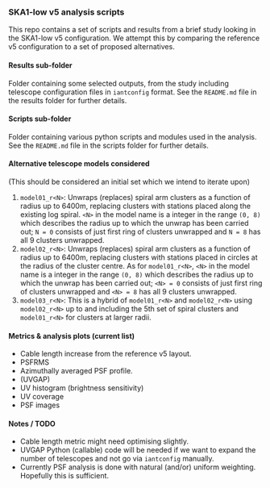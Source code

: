 ### SKA1-low v5 analysis scripts
This repo contains a set of scripts and results from a brief study looking in 
the SKA1-low v5 configuration. We attempt this by comparing the reference
v5 configuration to a set of proposed alternatives.

#### Results sub-folder
Folder containing some selected outputs, from the study including telescope
configuration files in `iantconfig` format. See the `README.md` file in the 
results folder for further details.
    
#### Scripts sub-folder
Folder containing various python scripts and modules used in the analysis. 
See the `README.md` file in the scripts folder for further details. 

#### Alternative telescope models considered
(This should be considered an initial set which we intend to iterate upon)

1. `model01_r<N>`: Unwraps (replaces) spiral arm clusters as a function of radius
 up to 6400m, replacing clusters with stations placed along the existing log 
 spiral. `<N>` in the model name is a integer in the range `(0, 8)` which
 describes the radius up to which the unwrap has been carried out; `N = 0` 
 consists of just first ring of clusters unwrapped and `N = 8` has all 9 
 clusters unwrapped. 
2. `model02_r<N>`: Unwraps (replaces) spiral arm clusters as a function of 
 radius up to 6400m, replacing clusters with stations placed in circles at the 
 radius of the cluster centre. As for `model01_r<N>`, `<N>` in the model name is 
 a integer in the range `(0, 8)` which describes the radius up to which the 
 unwrap has been carried out; `<N> = 0` consists of just first ring of clusters
 unwrapped and `<N> = 8` has all 9 clusters unwrapped.
3. `model03_r<N>`: This is a hybrid of `model01_r<N>` and `model02_r<N>` using
`model02_r<N>` up to and including the 5th set of spiral clusters and 
`model01_r<N>` for clusters at larger radii.

#### Metrics & analysis plots (current list)
- Cable length increase from the reference v5 layout.
- PSFRMS
- Azimuthally averaged PSF profile.
- (UVGAP)
- UV histogram (brightness sensitivity)
- UV coverage
- PSF images

#### Notes / TODO
- Cable length metric might need optimising slightly.
- UVGAP Python (callable) code will be needed if we want to expand the number 
of telescopes and not go via `iantconfig` manually.
- Currently PSF analysis is done with natural (and/or) uniform weighting. 
  Hopefully this is sufficient.

  




   

